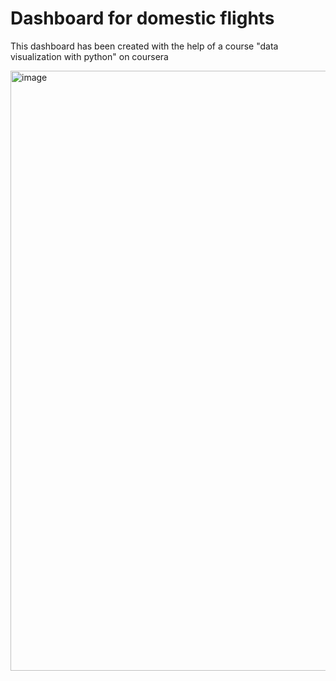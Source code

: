# Dashboard for domestic flights

This dashboard has been created with the help of a course "data visualization with python" on coursera

<img width="960" alt="image" src="https://github.com/satishprasad1998/craeting_dashboard/assets/137491145/ade39884-22f0-4179-b226-dec3999ea27e">

